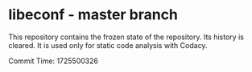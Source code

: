 # libeconf - master branch

This repository contains the frozen state of the repository.
Its history is cleared. It is used only for static code
analysis with Codacy.

Commit Time: 1725500326